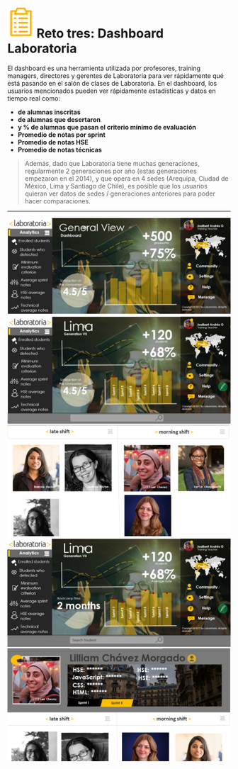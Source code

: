 # ![zoom](https://github.com/Gloper98/reto-dashboard-laboratoria/raw/master/assets/images/logo.png "third Challenge") Reto tres: Dashboard Laboratoria
El dashboard es una herramienta utilizada por profesores, training managers, directores y gerentes de Laboratoria para ver rápidamente qué está pasando en el salón de clases de Laboratoria. En el dashboard, los usuarios mencionados pueden ver rápidamente estadísticas y datos en tiempo real como:

*  **de alumnas inscritas**
*  **de alumnas que desertaron**
*  **y % de alumnas que pasan el criterio mínimo de evaluación**
*  **Promedio de notas por sprint**
*  **Promedio de notas HSE**
*  **Promedio de notas técnicas**

>Además, dado que Laboratoria tiene muchas generaciones, regularmente 2 generaciones por año (estas generaciones empezaron en el 2014), y que opera en 4 sedes (Arequipa, Ciudad de México, Lima y Santiago de Chile), es posible que los usuarios quieran ver datos de sedes / generaciones anteriores para poder hacer comparaciones.



---------------------------------------------------------------------------------------------------------------------------------

![dashboard](assets/images/dash-1.png)
![dashboard](assets/images/dash-2.png)
![dashboard](assets/images/dash-3.png)
![dashboard](assets/images/dash-4.png)
![dashboard](assets/images/dash-5.png)
